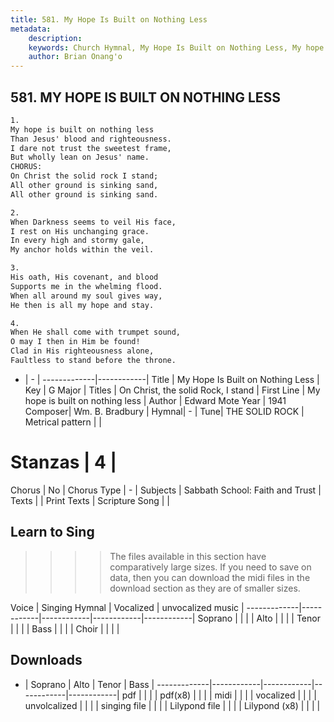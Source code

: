 ```yaml
---
title: 581. My Hope Is Built on Nothing Less
metadata:
    description: 
    keywords: Church Hymnal, My Hope Is Built on Nothing Less, My hope is built on nothing less  , On Christ, the solid Rock, I stand
    author: Brian Onang'o
---
```



## 581. MY HOPE IS BUILT ON NOTHING LESS

```txt
1.
My hope is built on nothing less
Than Jesus' blood and righteousness.
I dare not trust the sweetest frame,
But wholly lean on Jesus' name.
CHORUS:
On Christ the solid rock I stand;
All other ground is sinking sand,
All other ground is sinking sand.

2.
When Darkness seems to veil His face,
I rest on His unchanging grace.
In every high and stormy gale,
My anchor holds within the veil.

3.
His oath, His covenant, and blood
Supports me in the whelming flood.
When all around my soul gives way,
He then is all my hope and stay.

4.
When He shall come with trumpet sound,
O may I then in Him be found!
Clad in His righteousness alone,
Faultless to stand before the throne.
```

- |   -  |
-------------|------------|
Title | My Hope Is Built on Nothing Less |
Key | G Major |
Titles | On Christ, the solid Rock, I stand |
First Line | My hope is built on nothing less   |
Author | Edward Mote
Year | 1941
Composer| Wm. B. Bradbury |
Hymnal|  - |
Tune| THE SOLID ROCK |
Metrical pattern | |
# Stanzas | 4 |
Chorus | No |
Chorus Type | - |
Subjects | Sabbath School: Faith and Trust |
Texts |  |
Print Texts | 
Scripture Song |  |
  
## Learn to Sing

>>>> The files available in this section have comparatively large sizes. If you need to save on data, then you can download the midi files in the download section as they are of smaller sizes.

Voice |  Singing Hymnal | Vocalized | unvocalized music |
-------------|------------|------------|------------|------------|
Soprano | | | |
Alto | | | |
Tenor | | | |
Bass | | | |
Choir | | | |

## Downloads

- |  Soprano | Alto | Tenor | Bass |
-------------|------------|------------|------------|------------|
pdf | | | |
pdf(x8) | | | |
midi | | | |
vocalized | | | |
unvolcalized | | | |
singing file | | | |
Lilypond file | | | |
Lilypond (x8) | | | |
  